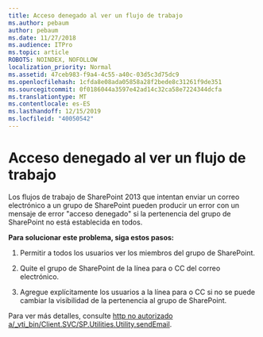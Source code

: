 ```yaml
---
title: Acceso denegado al ver un flujo de trabajo
ms.author: pebaum
author: pebaum
ms.date: 11/27/2018
ms.audience: ITPro
ms.topic: article
ROBOTS: NOINDEX, NOFOLLOW
localization_priority: Normal
ms.assetid: 47ceb983-f9a4-4c55-a40c-03d5c3d75dc9
ms.openlocfilehash: 1cfda8e08ada05858a28f2bede8c31261f9de351
ms.sourcegitcommit: 0f0186044a3597e42ad14c32ca58e7224344dcfa
ms.translationtype: MT
ms.contentlocale: es-ES
ms.lasthandoff: 12/15/2019
ms.locfileid: "40050542"
---
```

# <a name="access-denied-when-viewing-a-workflow"></a>Acceso denegado al ver un flujo de trabajo

Los flujos de trabajo de SharePoint 2013 que intentan enviar un correo electrónico a un grupo de SharePoint pueden producir un error con un mensaje de error "acceso denegado" si la pertenencia del grupo de SharePoint no está establecida en todos.
  
 **Para solucionar este problema, siga estos pasos:**
  
 1. Permitir a todos los usuarios ver los miembros del grupo de SharePoint.
  
 2. Quite el grupo de SharePoint de la línea para o CC del correo electrónico.
  
 3. Agregue explícitamente los usuarios a la línea para o CC si no se puede cambiar la visibilidad de la pertenencia al grupo de SharePoint.
  
Para ver más detalles, consulte [http no autorizado a/_vti_bin/Client.SVC/SP.Utilities.Utility.sendEmail](https://go.microsoft.com/fwlink/?linkid=2044694&amp;clcid=0x409).
  